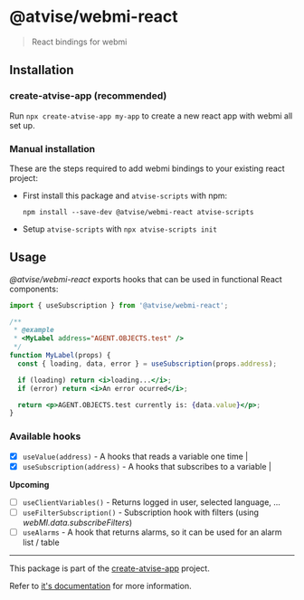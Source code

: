 # @atvise/webmi-react

> React bindings for webmi

## Installation

### create-atvise-app (recommended)

Run `npx create-atvise-app my-app` to create a new react app with webmi all set up.

### Manual installation

These are the steps required to add webmi bindings to your existing react project:

- First install this package and `atvise-scripts` with npm:

  `npm install --save-dev @atvise/webmi-react atvise-scripts`

- Setup `atvise-scripts` with `npx atvise-scripts init`

## Usage

_@atvise/webmi-react_ exports hooks that can be used in functional React components:

```jsx
import { useSubscription } from '@atvise/webmi-react';

/**
 * @example
 * <MyLabel address="AGENT.OBJECTS.test" />
 */
function MyLabel(props) {
  const { loading, data, error } = useSubscription(props.address);

  if (loading) return <i>loading...</i>;
  if (error) return <i>An error ocurred</i>;

  return <p>AGENT.OBJECTS.test currently is: {data.value}</p>;
}
```

### Available hooks

- [x] `useValue(address)` - A hooks that reads a variable one time |
- [x] `useSubscription(address)` - A hooks that subscribes to a variable |

**Upcoming**

- [ ] `useClientVariables()` - Returns logged in user, selected language, ...
- [ ] `useFilterSubscription()` - Subscription hook with filters (using _webMI.data.subscribeFilters_)
- [ ] `useAlarms` - A hook that returns alarms, so it can be used for an alarm list / table

<!-- BEGIN footer -->
<!-- This section is generated, do not edit it! -->

---

This package is part of the [create-atvise-app](https://github.com/LukasHechenberger/create-atvise-app#readme) project.

Refer to [it's documentation](https://github.com/LukasHechenberger/create-atvise-app#readme) for more information.

<!-- END footer -->
